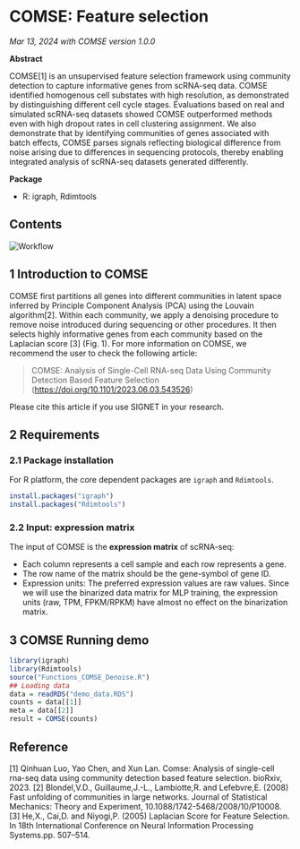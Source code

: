 # COMSE: Feature selection

*Mar 13, 2024 with COMSE version 1.0.0*

**Abstract**

COMSE[1] is an unsupervised feature selection framework using community detection to capture informative genes from scRNA-seq data. COMSE identified homogenous cell substates with high resolution, as demonstrated by distinguishing different cell cycle stages. Evaluations based on real and simulated scRNA-seq datasets showed COMSE outperformed methods even with high dropout rates in cell clustering assignment. We also demonstrate that by identifying communities of genes associated with batch effects, COMSE parses signals reflecting biological difference from noise arising due to differences in sequencing protocols, thereby enabling integrated analysis of scRNA-seq datasets generated differently.

**Package**
* R:  igraph, Rdimtools


## Contents

![Workflow](https://github.com/Lan-lab/COMSE/assets/55585881/44e5be58-b035-4ab9-ad91-8bab63bb6035)



## 1 Introduction to COMSE

COMSE first partitions all genes into different communities in latent space inferred by Principle Component Analysis (PCA) using the Louvain algorithm[2]. Within each community, we apply a denoising procedure to remove noise introduced during sequencing or other procedures. It then selects highly informative genes from each community based on the Laplacian score [3] (Fig. 1). For more information on COMSE, we recommend the user to check the following article:

> COMSE: Analysis of Single-Cell RNA-seq Data Using Community Detection Based Feature Selection (https://doi.org/10.1101/2023.06.03.543526)
        
        

Please cite this article if you use SIGNET in your research. 

## 2 Requirements

### 2.1 Package installation

For R platform, the core dependent packages are `igraph` and `Rdimtools`. 

``` R
install.packages("igraph")
install.packages("Rdimtools")
```


### 2.2 Input: expression matrix

The input of COMSE is the **expression matrix** of scRNA-seq:

* Each column represents a cell sample and each row represents a gene. 
* The row name of the matrix should be the gene-symbol of gene ID.
* Expression units: The preferred expression values are raw values. Since we will use the binarized data matrix for MLP training, the expression units (raw, TPM, FPKM/RPKM) have almost no effect on the binarization matrix.

## 3 COMSE Running demo
``` R
library(igraph)
library(Rdimtools)
source("Functions_COMSE_Denoise.R")
## Loading data
data = readRDS("demo_data.RDS")
counts = data[[1]]
meta = data[[2]]
result = COMSE(counts)
```



## Reference

[1] Qinhuan Luo, Yao Chen, and Xun Lan. Comse: Analysis of single-cell rna-seq data using community detection based feature selection. bioRxiv, 2023.
[2] Blondel,V.D., Guillaume,J.-L., Lambiotte,R. and Lefebvre,E. (2008) Fast unfolding of communities in large networks. Journal of Statistical Mechanics: Theory and Experiment, 10.1088/1742-5468/2008/10/P10008.
[3] He,X., Cai,D. and Niyogi,P. (2005) Laplacian Score for Feature Selection. In 18th International Conference on Neural Information Processing Systems.pp. 507–514.

